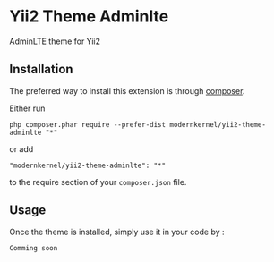 Yii2 Theme Adminlte
===================
AdminLTE theme for Yii2

Installation
------------

The preferred way to install this extension is through [composer](http://getcomposer.org/download/).

Either run

```
php composer.phar require --prefer-dist modernkernel/yii2-theme-adminlte "*"
```

or add

```
"modernkernel/yii2-theme-adminlte": "*"
```

to the require section of your `composer.json` file.


Usage
-----

Once the theme is installed, simply use it in your code by  :

```php
Comming soon
```
